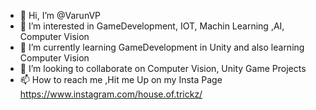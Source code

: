 - 👋 Hi, I’m @VarunVP
- 👀 I’m interested in GameDevelopment, IOT, Machin Learning ,AI, Computer Vision
- 🌱 I’m currently learning GameDevelopment in Unity and also learning Computer Vision
- 💞️ I’m looking to collaborate on Computer Vision, Unity Game Projects
- 📫 How to reach me ,Hit me Up on my Insta Page https://www.instagram.com/house.of.trickz/ 

<!---
MemeGamer/MemeGamer is a ✨ special ✨ repository because its `README.md` (this file) appears on your GitHub profile.
You can click the Preview link to take a look at your changes.
--->
